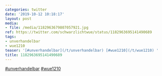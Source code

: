 ```yaml
---
categories: twitter
date: '2019-10-12 10:18:17'
layout: post
media:
- file: /media/1182963679807057921.jpg
ref: https://twitter.com/schwarzlichtwue/status/1182963695141490689
tags:
- unverhandelbar
- wue1210
teaser: '[#unverhandelbar](/t/unverhandelbar) [#wue1210](/t/wue1210) '
title: 1182963695141490689
---
```

[#unverhandelbar](/t/unverhandelbar) [#wue1210](/t/wue1210) 